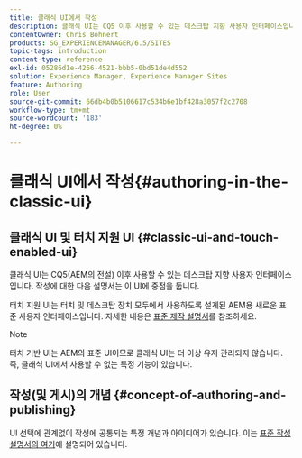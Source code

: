 ```yaml
---
title: 클래식 UI에서 작성
description: 클래식 UI는 CQ5 이후 사용할 수 있는 데스크탑 지향 사용자 인터페이스입니다. 작성에 대한 다음 설명서는 이 UI에 중점을 둡니다. 터치 기반 UI는 터치 및 데스크탑 장치 모두에서 사용하도록 설계된 AEM용 새로운 표준 사용자 인터페이스입니다. 자세한 내용은 표준 작성 설명서 를 참조하십시오.
contentOwner: Chris Bohnert
products: SG_EXPERIENCEMANAGER/6.5/SITES
topic-tags: introduction
content-type: reference
exl-id: 05286d1e-4266-4521-bbb5-0bd51de4d552
solution: Experience Manager, Experience Manager Sites
feature: Authoring
role: User
source-git-commit: 66db4b0b5106617c534b6e1bf428a3057f2c2708
workflow-type: tm+mt
source-wordcount: '183'
ht-degree: 0%

---
```


# 클래식 UI에서 작성{#authoring-in-the-classic-ui}

## 클래식 UI 및 터치 지원 UI {#classic-ui-and-touch-enabled-ui}

클래식 UI는 CQ5(AEM의 전설) 이후 사용할 수 있는 데스크탑 지향 사용자 인터페이스입니다. 작성에 대한 다음 설명서는 이 UI에 중점을 둡니다.

터치 지원 UI는 터치 및 데스크탑 장치 모두에서 사용하도록 설계된 AEM용 새로운 표준 사용자 인터페이스입니다. 자세한 내용은 [표준 제작 설명서](/help/sites-authoring/author.md)를 참조하세요.

>[!NOTE]
>
>터치 기반 UI는 AEM의 표준 UI이므로 클래식 UI는 더 이상 유지 관리되지 않습니다. 즉, 클래식 UI에서 사용할 수 없는 특정 기능이 있습니다.

## 작성(및 게시)의 개념 {#concept-of-authoring-and-publishing}

UI 선택에 관계없이 작성에 공통되는 특정 개념과 아이디어가 있습니다. 이는 [표준 작성 설명서의 여기](/help/sites-authoring/author.md#concept-of-authoring-and-publishing)에 설명되어 있습니다.
